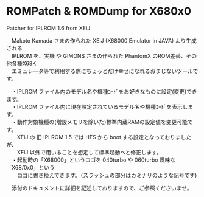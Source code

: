 # ROMPatch & ROMDump for X680x0
Patcher for IPLROM 1.6 from XEiJ

　Makoto Kamada さまの作られた XEiJ (X68000 Emulator in JAVA) より生成される  
　IPLROM を、実機 や GIMONS さまの作られた PhantomX のROM差替、その他各種X68K  
　エミュレータ等で利用する際にちょっとだけ幸せになれるおまじないツールです。  

　・IPLROM ファイル内のモデル名や機種ｺｰﾄﾞをお好きなものに設定(変更)できます。  
　・IPLROM ファイル内に現在設定されているモデル名や機種ｺｰﾄﾞを表示します。  
　・動作対象機種の(増設メモリを除いた)標準内蔵RAMの設定値を変更可能です。  
　　XEiJ の 旧 IPLROM 1.5 では HFS から boot する設定となっておりましたが、  
　　XEiJ 以外で用いることを想定して標準起動へと修正します。  
　・起動時の「X68000」というロゴを 040turbo や 060turbo 風味な「X68/0x0」という  
　　ロゴに書き換えできます。（スラッシュの部分はカミナリのような記号です)  

　添付のドキュメントに詳細を記述しておりますので、ご参照くださいませ。  
